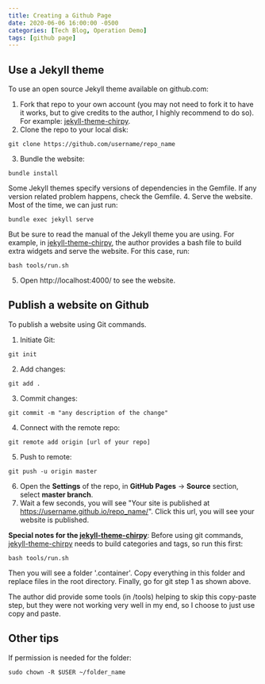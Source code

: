 ```yaml
---
title: Creating a Github Page
date: 2020-06-06 16:00:00 -0500
categories: [Tech Blog, Operation Demo]
tags: [github page]
---
```


## Use a Jekyll theme
To use an open source Jekyll theme available on github.com:
1. Fork that repo to your own account (you may not need to fork it to have it works, but to give credits to the author, I highly recommend to do so).
For example: [jekyll-theme-chirpy].
2. Clone the repo to your local disk:
```
git clone https://github.com/username/repo_name
```
3. Bundle the website:
```
bundle install
```
Some Jekyll themes specify versions of dependencies in the Gemfile. If any version related problem happens, check the Gemfile.
4. Serve the website. Most of the time, we can just run:
```
bundle exec jekyll serve
```
But be sure to read the manual of the Jekyll theme you are using. For example, in [jekyll-theme-chirpy], the author provides a bash file to build extra widgets and serve the website. For this case, run:
```
bash tools/run.sh
```
5. Open http://localhost:4000/ to see the website.

## Publish a website on Github
To publish a website using Git commands.

1. Initiate Git:
```
git init
```
2. Add changes:
```
git add .
```
3. Commit changes:
```
git commit -m "any description of the change"
```
4. Connect with the remote repo:
```
git remote add origin [url of your repo]
```
5. Push to remote:
```
git push -u origin master
```
6. Open the **Settings** of the repo, in **GitHub Pages** -> **Source** section, select **master branch**.
7. Wait a few seconds, you will see "Your site is published at https://username.github.io/repo_name/". Click this url, you will see your website is published.

**Special notes for the [jekyll-theme-chirpy]**: 
Before using git commands, [jekyll-theme-chirpy] needs to build categories and tags, so run this first:
```
bash tools/run.sh
```
Then you will see a folder '.container'. Copy everything in this folder and replace files in the root directory. Finally, go for git step 1 as shown above.

The author did provide some tools (in /tools) helping to skip this copy-paste step, but they were not working very well in my end, so I choose to just use copy and paste.

[jekyll-theme-chirpy]:(https://github.com/cotes2020/jekyll-theme-chirpy) 

## Other tips
If permission is needed for the folder:
```
sudo chown -R $USER ~/folder_name
```

